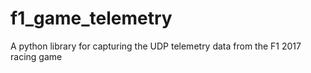 # f1_game_telemetry
A python library for capturing the UDP telemetry data from the F1 2017 racing game

